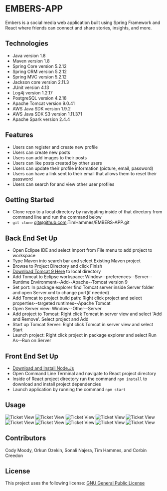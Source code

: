# EMBERS-APP

Embers is a social media web application built using Spring Framework and React where friends can connect and share stories, insights, and more.
 
## Technologies
 
* Java version 1.8
* Maven version 1.8
* Spring Core version 5.2.12
* Spring ORM version 5.2.12
* Spring MVC version 5.2.12
* Jackson core version 2.11.3
* JUnit version 4.13
* Log4j version 1.2.17
* PostgreSQL version 4.2.18
* Apache Tomcat version 9.0.41
* AWS Java SDK version 1.9.2
* AWS Java SDK S3 version 1.11.371
* Apache Spark version 2.4.4

## Features

* Users can register and create new profile
* Users can create new posts
* Users can add images to their posts
* Users can like posts created by other users
* Users can update their profile information (picture, email, password)
* Users can have a link sent to their email that allows them to reset their password
* Users can search for and view other user profiles

## Getting Started 
* Clone repo to a local directory by navigating inside of that directory from command line and run the command below
* `git clone` git@github.com:TimHammes/EMBERS-APP.git
## Back End Set Up
* Open Eclipse IDE and select Import from File menu to add project to workspace
* Type Maven into search bar and select Existing Maven project 
* Browse to Project Directory and click Finish
* [Download Tomcat 9 Here](https://tomcat.apache.org/tomcat-9.0-doc/setup.html) to local directory
* Add Tomcat to Eclipse workspace: Window--preferences--Server--Runtime Environment--Add--Apache--Tomcat version 9
* Set port: In package explorer find Tomcat server inside Server folder and open Server.xml to change port(if needed)
* Add Tomcat to project build path: Right click project and select properties--targeted runtimes--Apache Tomcat
* Open Server view: Window--Other--Server
* Add project to Tomcat: Right click Tomcat in server view and select 'Add and Remove'. Select project and Add
* Start up Tomcat Server: Right click Tomcat in server view and select Start
* Launch project: Right click project in package explorer and select Run As--Run on Server
## Front End Set Up
* [Download and Install Node.Js](https://nodejs.org/en/download/)
* Open Command Line Terminal and navigate to React project directory
* Inside of React project directory run the command `npm install` to download and install project dependencies
* Launch application by running the command `npm start`

## Usage
![Ticket View](assets/login.JPG)
![Ticket View](assets/Registration.JPG)
![Ticket View](assets/HomeFeed.JPG)
![Ticket View](assets/PersonalProfile.JPG)
![Ticket View](assets/CreatePost.JPG)
![Ticket View](assets/AddingImage.JPG)
![Ticket View](assets/EditProfile.JPG)
![Ticket View](assets/SearchingFriends.JPG)
![Ticket View](assets/EmailResetPassword.JPG)
![Ticket View](assets/ResetPasswordLink.JPG)


## Contributors
Cody Moody, Orkun Ozekin, Sonali Najera, Tim Hammes, and Corbin Creedon

## License
This project uses the following license: [GNU General Public License](LICENSE)
